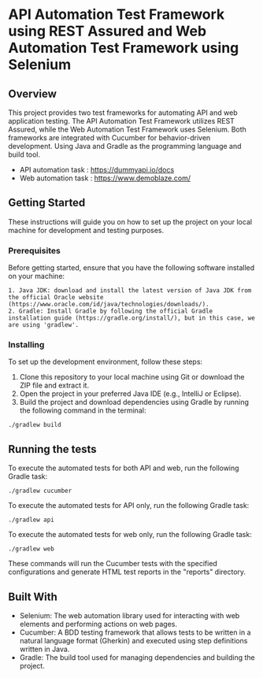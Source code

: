 # API Automation Test Framework using REST Assured and Web Automation Test Framework using Selenium

## Overview

This project provides two test frameworks for automating API and web application testing. The API Automation Test Framework utilizes REST Assured, while the Web Automation Test Framework uses Selenium. Both frameworks are integrated with Cucumber for behavior-driven development. Using Java and Gradle as the programming language and build tool.

- API automation task : https://dummyapi.io/docs
- Web automation task : https://www.demoblaze.com/

## Getting Started

These instructions will guide you on how to set up the project on your local machine for development and testing purposes.

### Prerequisites

Before getting started, ensure that you have the following software installed on your machine:

```
1. Java JDK: download and install the latest version of Java JDK from the official Oracle website (https://www.oracle.com/id/java/technologies/downloads/).
2. Gradle: Install Gradle by following the official Gradle installation guide (https://gradle.org/install/), but in this case, we are using 'gradlew'.

```

### Installing

To set up the development environment, follow these steps:

1. Clone this repository to your local machine using Git or download the ZIP file and extract it.
2. Open the project in your preferred Java IDE (e.g., IntelliJ or Eclipse).
3. Build the project and download dependencies using Gradle by running the following command in the terminal:

```
./gradlew build

```

## Running the tests

To execute the automated tests for both API and web, run the following Gradle task:

```
./gradlew cucumber

```

To execute the automated tests for API only, run the following Gradle task:

```
./gradlew api

```

To execute the automated tests for web only, run the following Gradle task:

```
./gradlew web

```

These commands will run the Cucumber tests with the specified configurations and generate HTML test reports in the "reports" directory.

## Built With

- Selenium: The web automation library used for interacting with web elements and performing actions on web pages.
- Cucumber: A BDD testing framework that allows tests to be written in a natural language format (Gherkin) and executed using step definitions written in Java.
- Gradle: The build tool used for managing dependencies and building the project.
